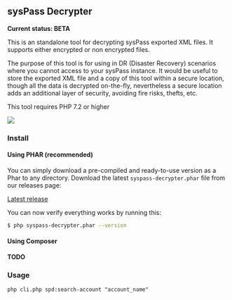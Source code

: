 ## sysPass Decrypter

**Current status: BETA**

This is an standalone tool for decrypting sysPass exported XML files. It supports either encrypted or non encrypted files.

The purpose of this tool is for using in DR (Disaster Recovery) scenarios where you cannot access to your sysPass instance. It would be useful to store the exported XML file and a copy of this tool within a secure location, though all the data is decrypted on-the-fly, nevertheless a secure location adds an additional layer of security, avoiding fire risks, thefts, etc.

This tool requires PHP 7.2 or higher

![](https://raw.githubusercontent.com/sysPass/syspass-decrypter/assets/demo-search.gif)

### Install

#### Using PHAR (recommended)

You can simply download a pre-compiled and ready-to-use version as a Phar to any directory. Download the latest `syspass-decrypter.phar` file from our releases page:

[Latest release](https://github.com/syspass/syspass-decrypter/releases/latest)

You can now verify everything works by running this:

```bash
$ php syspass-decrypter.phar --version
```

#### Using Composer

**TODO**

### Usage

`php cli.php spd:search-account "account_name"`   
